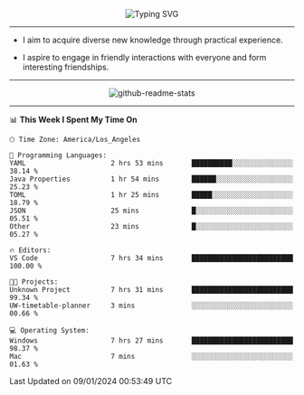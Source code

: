 <p align="center">
  <img src="https://readme-typing-svg.demolab.com?font=Fira+Code&weight=500&size=32&duration=2500&pause=1600&center=true&vCenter=true&random=false&width=1024&height=64&lines=Hi+there+%F0%9F%91%8B;I'm+delighted+you+could+make+it+here+%F0%9F%8E%89;I'm+Harry%2C+a+college+student+still+finding+my+way" alt="Typing SVG" />
</p>


---


- I aim to acquire diverse new knowledge through practical experience.

- I aspire to engage in friendly interactions with everyone and form interesting friendships.


---


<p align="center">
  <img src="https://github-readme-stats.vercel.app/api?username=Harry-Jing&show_icons=true" alt="github-readme-stats"/>
</p>


---

<!--START_SECTION:waka-->
📊 **This Week I Spent My Time On** 

```text
🕑︎ Time Zone: America/Los_Angeles

💬 Programming Languages: 
YAML                     2 hrs 53 mins       ██████████░░░░░░░░░░░░░░░   38.14 % 
Java Properties          1 hr 54 mins        ██████░░░░░░░░░░░░░░░░░░░   25.23 % 
TOML                     1 hr 25 mins        █████░░░░░░░░░░░░░░░░░░░░   18.79 % 
JSON                     25 mins             █░░░░░░░░░░░░░░░░░░░░░░░░   05.51 % 
Other                    23 mins             █░░░░░░░░░░░░░░░░░░░░░░░░   05.27 % 

🔥 Editors: 
VS Code                  7 hrs 34 mins       █████████████████████████   100.00 % 

🐱‍💻 Projects: 
Unknown Project          7 hrs 31 mins       █████████████████████████   99.34 % 
UW-timetable-planner     3 mins              ░░░░░░░░░░░░░░░░░░░░░░░░░   00.66 % 

💻 Operating System: 
Windows                  7 hrs 27 mins       █████████████████████████   98.37 % 
Mac                      7 mins              ░░░░░░░░░░░░░░░░░░░░░░░░░   01.63 % 
```


 Last Updated on 09/01/2024 00:53:49 UTC
<!--END_SECTION:waka-->
